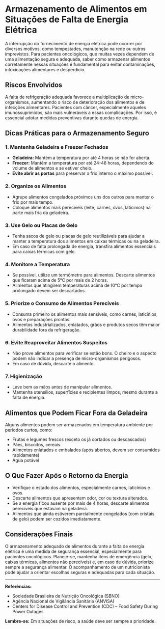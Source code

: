 # Armazenamento de Alimentos em Situações de Falta de Energia Elétrica

A interrupção do fornecimento de energia elétrica pode ocorrer por diversos motivos, como tempestades, manutenção na rede ou outros imprevistos. Para pacientes oncológicos, que muitas vezes dependem de uma alimentação segura e adequada, saber como armazenar alimentos corretamente nessas situações é fundamental para evitar contaminações, intoxicações alimentares e desperdício.

## Riscos Envolvidos

A falta de refrigeração adequada favorece a multiplicação de micro-organismos, aumentando o risco de deterioração dos alimentos e de infecções alimentares. Pacientes com câncer, especialmente aqueles imunossuprimidos, são mais vulneráveis a essas complicações. Por isso, é essencial adotar medidas preventivas durante quedas de energia.

## Dicas Práticas para o Armazenamento Seguro

### 1. **Mantenha Geladeira e Freezer Fechados**
- **Geladeira:** Mantém a temperatura por até 4 horas se não for aberta.
- **Freezer:** Mantém a temperatura por até 24-48 horas, dependendo do volume de alimentos e se estiver cheio.
- **Evite abrir as portas** para preservar o frio interno o máximo possível.

### 2. **Organize os Alimentos**
- Agrupe alimentos congelados próximos uns dos outros para manter o frio por mais tempo.
- Coloque alimentos mais perecíveis (leite, carnes, ovos, laticínios) na parte mais fria da geladeira.

### 3. **Use Gelo ou Placas de Gelo**
- Tenha sacos de gelo ou placas de gelo reutilizáveis para ajudar a manter a temperatura dos alimentos em caixas térmicas ou na geladeira.
- Em caso de falta prolongada de energia, transfira alimentos essenciais para caixas térmicas com gelo.

### 4. **Monitore a Temperatura**
- Se possível, utilize um termômetro para alimentos. Descarte alimentos que ficaram acima de 5°C por mais de 2 horas.
- Alimentos que atingirem temperaturas acima de 10°C por tempo prolongado devem ser descartados.

### 5. **Priorize o Consumo de Alimentos Perecíveis**
- Consuma primeiro os alimentos mais sensíveis, como carnes, laticínios, ovos e preparações prontas.
- Alimentos industrializados, enlatados, grãos e produtos secos têm maior durabilidade fora da refrigeração.

### 6. **Evite Reaproveitar Alimentos Suspeitos**
- Não prove alimentos para verificar se estão bons. O cheiro e o aspecto podem não indicar a presença de micro-organismos perigosos.
- Em caso de dúvida, descarte o alimento.

### 7. **Higienização**
- Lave bem as mãos antes de manipular alimentos.
- Mantenha utensílios, superfícies e recipientes limpos, mesmo durante a falta de energia.

## Alimentos que Podem Ficar Fora da Geladeira

Alguns alimentos podem ser armazenados em temperatura ambiente por períodos curtos, como:
- Frutas e legumes frescos (exceto os já cortados ou descascados)
- Pães, biscoitos, cereais
- Alimentos enlatados e embalados (após abertos, devem ser consumidos rapidamente)
- Água potável

## O Que Fazer Após o Retorno da Energia

- Verifique o estado dos alimentos, especialmente carnes, laticínios e ovos.
- Descarte alimentos que apresentem odor, cor ou textura alterados.
- Se a energia ficou ausente por mais de 4 horas, descarte alimentos perecíveis que estavam na geladeira.
- Alimentos que ainda estiverem parcialmente congelados (com cristais de gelo) podem ser cozidos imediatamente.

## Considerações Finais

O armazenamento adequado de alimentos durante a falta de energia elétrica é uma medida de segurança essencial, especialmente para pacientes oncológicos. Planeje-se, mantenha itens de emergência (gelo, caixas térmicas, alimentos não perecíveis) e, em caso de dúvida, priorize sempre a segurança alimentar. O acompanhamento de um nutricionista pode ajudar a orientar escolhas seguras e adequadas para cada situação.

---

**Referências:**
- Sociedade Brasileira de Nutrição Oncológica (SBNO)
- Agência Nacional de Vigilância Sanitária (ANVISA)
- Centers for Disease Control and Prevention (CDC) – Food Safety During Power Outages

**Lembre-se:** Em situações de risco, a saúde deve ser sempre a prioridade.